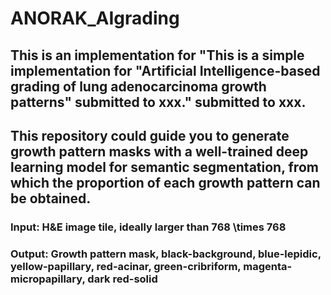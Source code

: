 # ANORAK_AIgrading
## This is an implementation for "This is a simple implementation for "Artificial Intelligence-based grading of lung adenocarcinoma growth patterns" submitted to xxx." submitted to xxx.
## This repository could guide you to generate growth pattern masks with a well-trained deep learning model for semantic segmentation, from which the proportion of each growth pattern can be obtained.
### Input: H&E image tile, ideally larger than 768 \times 768
### Output: Growth pattern mask, black-background, blue-lepidic, yellow-papillary, red-acinar, green-cribriform, magenta-micropapillary, dark red-solid
